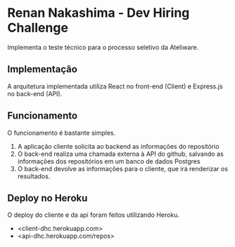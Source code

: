 # Renan Nakashima - Dev Hiring Challenge

Implementa o teste técnico para o processo seletivo da Ateliware.

## Implementação

A arquitetura implementada utiliza React no front-end (Client) e Express.js no back-end (API).

## Funcionamento

O funcionamento é bastante simples.

1. A aplicação cliente solicita ao backend as informações do repositório
2. O back-end realiza uma chamada externa à API do github, salvando as informações dos repositórios em um banco de dados Postgres 
3. O back-end devolve as informações para o cliente, que irá renderizar os resultados.

## Deploy no Heroku

O deploy do cliente e da api foram feitos utilizando Heroku.

* <client-dhc.herokuapp.com>
* <api-dhc.herokuapp.com/repos>
